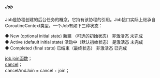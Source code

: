 ##### Job  

Job是协程创建的后台任务的概念，它持有该协程的引用。Job接口实际上继承自CoroutineContext类型。一个Job有如下三种状态：  

● New (optional initial state)  新建 （可选的初始状态）  非激活态  未完成  
● Active (default initial state)  活动中（默认初始状态）  是激活态  未完成  
● Completed (final state)  已结束（最终状态）  非激活态  已完成  

[job.join函数](../job/join.md)；  
[cancel](../job/cancel.md)；  
cancelAndJoin = cancel + join；  

